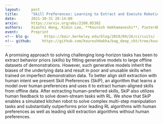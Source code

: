 ```yaml
---
layout:     post
title:      "Skill Preferences: Learning to Extract and Execute Robotic Skills from Human Feedback"
date:       2021-30-31 20:14:00
arxiv:      https://arxiv.org/abs/2108.05382
authors:    Xiaofei Wang, Kimin Lee, **Kourosh Hakhamaneshi**, PieterAbbeel, Michael Laskin
event:      Preprint
<!-- blo g:       https://bair.berkeley.edu/blog/2019/09/26/circuits/ -->
<!-- github:     https://github.com/kouroshHakha/bag_deep_ckt/tree/kourosh -->
---
```

A promising approach to solving challenging long-horizon tasks has been to extract behavior priors (skills) by fitting generative models to large offline datasets of demonstrations. However, such generative models inherit the biases of the underlying data and result in poor and unusable skills when trained on imperfect demonstration data. To better align skill extraction with human intent we present Skill Preferences (SkiP), an algorithm that learns a model over human preferences and uses it to extract human-aligned skills from offline data. After extracting human-preferred skills, SkiP also utilizes human feedback to solve down-stream tasks with RL. We show that SkiP enables a simulated kitchen robot to solve complex multi-step manipulation tasks and substantially outperforms prior leading RL algorithms with human preferences as well as leading skill extraction algorithms without human preferences.